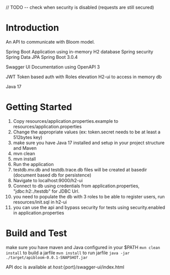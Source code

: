 // TODO -- check when security is disabled (requests are still secured)

# Introduction 
An API to communicate with Bloom model.

Spring Boot Application using in-memory H2 database
Spring security
Spring Data JPA
Spring Boot 3.0.4

Swagger UI Documentation using OpenAPI 3

JWT Token based auth with Roles elevation
H2-ui to access in memory db

Java 17

# Getting Started
1.	Copy resources/application.properties.example to resources/application.properties
2.	Change the appropriate values (ex: token.secret needs to be at least a 512bytes key)
3.	make sure you have Java 17 installed and setup in your project structure and Maven
4.	mvn clean 
5.  mvn install
6.  Run the application
7.  testdb.mv.db and testdb.trace.db files will be created at basedir (document based db for persistence)
8.  Navigate to localhost:9000/h2-ui
9.  Connect to db using credentials from application.properties, "jdbc:h2:./testdb" for JDBC Url.
10. you need to populate the db with 3 roles to be able to register users, run resources/init.sql in h2-ui
11. you can use the api and bypass security for tests using security.enabled in application.properties

# Build and Test
make sure you have maven and Java configured in your $PATH
```mvn clean install```
to build a jarfile ```mvn install```
to run jarfile ```java -jar ./target/apibloom-0.0.1-SNAPSHOT.jar```

API doc is available at ${host}:${port}/swagger-ui/index.html